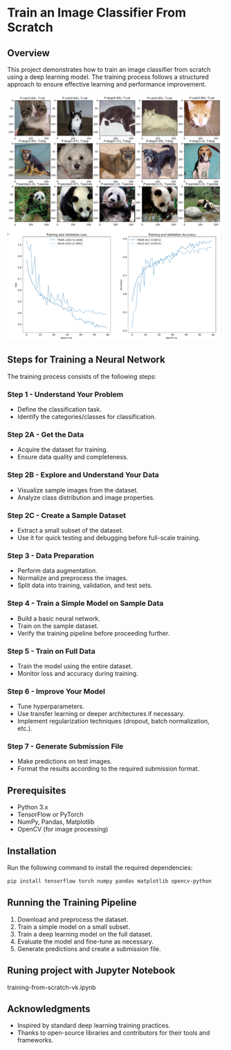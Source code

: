 # Train an Image Classifier From Scratch

## Overview
This project demonstrates how to train an image classifier from scratch using a deep learning model. The training process follows a structured approach to ensure effective learning and performance improvement.

![Alt text](training-scratch.png)
![Alt text](training-model-cratch.png)

## Steps for Training a Neural Network
The training process consists of the following steps:

### Step 1 - Understand Your Problem
- Define the classification task.
- Identify the categories/classes for classification.

### Step 2A - Get the Data
- Acquire the dataset for training.
- Ensure data quality and completeness.

### Step 2B - Explore and Understand Your Data
- Visualize sample images from the dataset.
- Analyze class distribution and image properties.

### Step 2C - Create a Sample Dataset
- Extract a small subset of the dataset.
- Use it for quick testing and debugging before full-scale training.

### Step 3 - Data Preparation
- Perform data augmentation.
- Normalize and preprocess the images.
- Split data into training, validation, and test sets.

### Step 4 - Train a Simple Model on Sample Data
- Build a basic neural network.
- Train on the sample dataset.
- Verify the training pipeline before proceeding further.

### Step 5 - Train on Full Data
- Train the model using the entire dataset.
- Monitor loss and accuracy during training.

### Step 6 - Improve Your Model
- Tune hyperparameters.
- Use transfer learning or deeper architectures if necessary.
- Implement regularization techniques (dropout, batch normalization, etc.).

### Step 7 - Generate Submission File
- Make predictions on test images.
- Format the results according to the required submission format.

## Prerequisites
- Python 3.x
- TensorFlow or PyTorch
- NumPy, Pandas, Matplotlib
- OpenCV (for image processing)

## Installation
Run the following command to install the required dependencies:
```bash
pip install tensorflow torch numpy pandas matplotlib opencv-python
```

## Running the Training Pipeline
1. Download and preprocess the dataset.
2. Train a simple model on a small subset.
3. Train a deep learning model on the full dataset.
4. Evaluate the model and fine-tune as necessary.
5. Generate predictions and create a submission file.

## Runing project with Jupyter Notebook
training-from-scratch-vk.ipynb

## Acknowledgments
- Inspired by standard deep learning training practices.
- Thanks to open-source libraries and contributors for their tools and frameworks.

